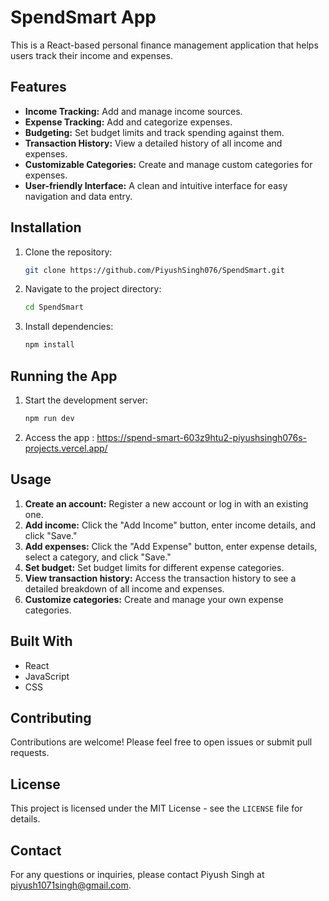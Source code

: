 
# SpendSmart App

This is a React-based personal finance management application that helps users track their income and expenses.

## Features

* **Income Tracking:** Add and manage income sources.
* **Expense Tracking:** Add and categorize expenses.
* **Budgeting:** Set budget limits and track spending against them.
* **Transaction History:** View a detailed history of all income and expenses.
* **Customizable Categories:** Create and manage custom categories for expenses.
* **User-friendly Interface:** A clean and intuitive interface for easy navigation and data entry.

## Installation

1. Clone the repository:
   ```bash
   git clone https://github.com/PiyushSingh076/SpendSmart.git
   ```

2. Navigate to the project directory:
   ```bash
   cd SpendSmart
   ```

3. Install dependencies:
   ```bash
   npm install
   ```

## Running the App

1. Start the development server:
   ```bash
   npm run dev
   ```
2. Access the app : https://spend-smart-603z9htu2-piyushsingh076s-projects.vercel.app/
## Usage

1. **Create an account:** Register a new account or log in with an existing one.
2. **Add income:** Click the "Add Income" button, enter income details, and click "Save."
3. **Add expenses:** Click the "Add Expense" button, enter expense details, select a category, and click "Save."
4. **Set budget:** Set budget limits for different expense categories.
5. **View transaction history:** Access the transaction history to see a detailed breakdown of all income and expenses.
6. **Customize categories:** Create and manage your own expense categories.

## Built With

* React
* JavaScript
* CSS

## Contributing

Contributions are welcome! Please feel free to open issues or submit pull requests.

## License

This project is licensed under the MIT License - see the `LICENSE` file for details.

## Contact

For any questions or inquiries, please contact Piyush Singh at piyush1071singh@gmail.com.

